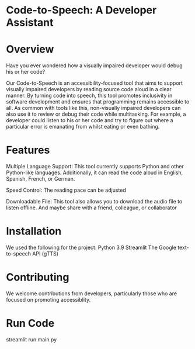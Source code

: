 # Code-to-Speech: A Developer Assistant

# Overview

Have you ever wondered how a visually impaired developer would debug his or her code?

Our Code-to-Speech is an accessibility-focused tool that aims to support visually impaired developers by reading source code aloud in a clear manner. By turning code into speech, this tool promotes inclusivity in software development and ensures that programming remains accessible to all. As common with tools like this, non-visually impaired developers can also use it to review or debug their code while multitasking. For example, a developer could listen to his or her code and try to figure out where a particular error is emanating from whilst eating or even bathing.

# Features

Multiple Language Support: This tool currently supports Python and other Python-like languages. Additionally, it can read the code aloud in English, Spanish, French, or German.

Speed Control: The reading pace can be adjusted

Downloadable File: This tool also allows you to download the audio file to listen offline. And maybe share with a friend, colleague, or collaborator

# Installation

We used the following for the project:
Python 3.9
Streamlit
The Google text-to-speech API (gTTS)

# Contributing

We welcome contributions from developers, particularly those who are focused on promoting accessiblity.

# Run Code

streamlit run main.py
